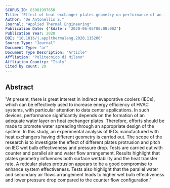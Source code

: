 ```yaml
---
SCOPUS_ID: 85081997650
Title: "Effect of heat exchanger plates geometry on performance of an indirect evaporative cooling system"
Author: "De Antonellis S."
Journal: "Applied Thermal Engineering"
Publication Date: {'$date': '2020-06-05T00:00:00Z'}
Publication Year: 2020
DOI: "10.1016/j.applthermaleng.2020.115200"
Source Type: "Journal"
Document Type: "ar"
Document Type Description: "Article"
Affliation: "Politecnico di Milano"
Affliation Country: "Italy"
Cited by count: 29
---
```


## Abstract
"At present, there is great interest in indirect evaporative coolers (IECs), which can be effectively used to increase energy efficiency of HVAC systems, with particular attention to data center applications. In such devices, performance significantly depends on the formation of an adequate water layer on heat exchanger plates. Therefore, efforts should be made to promote water spreading through an appropriate design of the system. In this study, an experimental analysis of IECs manufactured with heat exchangers having different geometry is carried out. The scope of the research is to investigate the effect of different plates protrusion and pitch on IEC wet bulb effectiveness and pressure drop. Tests are carried out with counter and parallel air and water flow arrangement. Results highlight that plates geometry influences both surface wettability and the heat transfer rate. A reticular plates protrusion appears to be a good compromise to enhance system effectiveness. Tests also highlight that the parallel water and secondary air flows arrangement leads to higher wet bulb effectiveness and lower pressure drop compared to the counter flow configuration."
